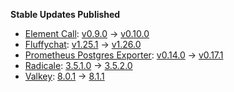 **Stable Updates Published**

* [Element Call](https://github.com/element-hq/element-call): [v0.9.0](https://github.com/element-hq/element-call/releases/tag/v0.9.0) -> [v0.10.0](https://github.com/element-hq/element-call/releases/tag/v0.10.0)
* [Fluffychat](https://github.com/krille-chan/fluffychat): [v1.25.1](https://github.com/krille-chan/fluffychat/releases/tag/v1.25.1) -> [v1.26.0](https://github.com/krille-chan/fluffychat/releases/tag/v1.26.0)
* [Prometheus Postgres Exporter](https://github.com/prometheus-community/postgres_exporter): [v0.14.0](https://github.com/prometheus-community/postgres_exporter/releases/tag/v0.14.0) -> [v0.17.1](https://github.com/prometheus-community/postgres_exporter/releases/tag/v0.17.1)
* [Radicale](https://github.com/tomsquest/docker-radicale): [3.5.1.0](https://github.com/tomsquest/docker-radicale/releases/tag/3.5.1.0) -> [3.5.2.0](https://github.com/tomsquest/docker-radicale/releases/tag/3.5.2.0)
* [Valkey](https://github.com/valkey-io/valkey): [8.0.1](https://github.com/valkey-io/valkey/releases/tag/8.0.1) -> [8.1.1](https://github.com/valkey-io/valkey/releases/tag/8.1.1)
